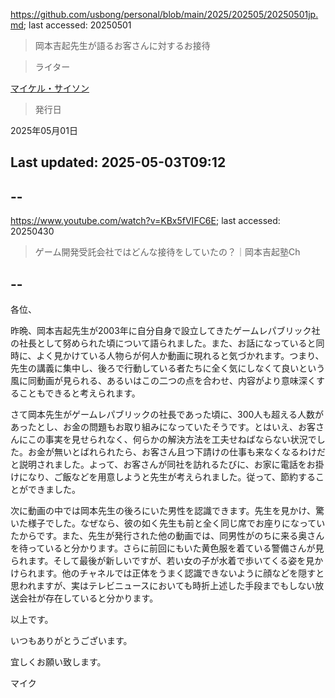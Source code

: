 https://github.com/usbong/personal/blob/main/2025/202505/20250501jp.md; last accessed: 20250501

> 岡本吉起先生が語るお客さんに対するお接待

> ライター

[マイケル・サイソン](https://www.linkedin.com/in/michaelsyson/)

> 発行日

2025年05月01日

## Last updated: 2025-05-03T09:12

## --

https://www.youtube.com/watch?v=KBx5fVIFC6E; last accessed: 20250430

> ゲーム開発受託会社ではどんな接待をしていたの？｜岡本吉起塾Ch

## --

各位、

昨晩、岡本吉起先生が2003年に自分自身で設立してきたゲームレパブリック社の社長として努められた頃について語られました。また、お話になっていると同時に、よく見かけている人物らが何人か動画に現れると気づかれます。つまり、先生の講義に集中し、後ろで行動している者たちに全く気にしなくて良いという風に同動画が見られる、あるいはこの二つの点を合わせ、内容がより意味深くすることもできると考えられます。

さて岡本先生がゲームレパブリックの社長であった頃に、300人も超える人数があったとし、お金の問題もお取り組みになっていたそうです。とはいえ、お客さんにこの事実を見せられなく、何らかの解決方法を工夫せねばならない状況でした。お金が無いとばれられたら、お客さん且つ下請けの仕事も来なくなるわけだと説明されました。よって、お客さんが同社を訪れるたびに、お家に電話をお掛けになり、ご飯などを用意しようと先生が考えられました。従って、節約することができました。

次に動画の中では岡本先生の後ろにいた男性を認識できます。先生を見かけ、驚いた様子でした。なぜなら、彼の如く先生も前と全く同じ席でお座りになっていたからです。また、先生が発行された他の動画では、同男性がのちに来る奥さんを待っていると分かります。さらに前回にもいた黄色服を着ている警備さんが見られます。そして最後が新しいですが、若い女の子が水着で歩いてくる姿を見かけられます。他のチャネルでは正体をうまく認識できないように顔などを隠すと思われますが、実はテレビニュースにおいても時折上述した手段までもしない放送会社が存在していると分かります。

以上です。

いつもありがとうございます。

宜しくお願い致します。

マイク